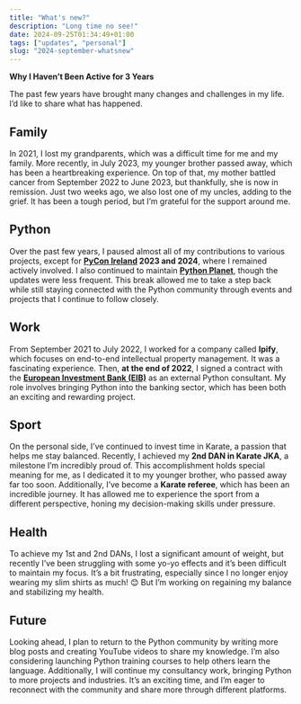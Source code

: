 ```yaml
---
title: "What's new?"
description: "Long time no see!"
date: 2024-09-25T01:34:49+01:00
tags: ["updates", "personal"]
slug: "2024-september-whatsnew"
---
```


**Why I Haven’t Been Active for 3 Years**

The past few years have brought many changes and challenges in my life. I’d like to share what has happened.

## Family

In 2021, I lost my grandparents, which was a difficult time for me and my family. More recently, in July 2023, my younger brother passed away, which has been a heartbreaking experience. On top of that, my mother battled cancer from September 2022 to June 2023, but thankfully, she is now in remission. Just two weeks ago, we also lost one of my uncles, adding to the grief. It has been a tough period, but I’m grateful for the support around me.

## Python

Over the past few years, I paused almost all of my contributions to various projects, except for **[PyCon Ireland](https://www.python.ie) 2023 and 2024**, where I remained actively involved. I also continued to maintain **[Python Planet](https://planet.python.org)**, though the updates were less frequent. This break allowed me to take a step back while still staying connected with the Python community through events and projects that I continue to follow closely.

## Work

From September 2021 to July 2022, I worked for a company called **Ipify**, which focuses on end-to-end intellectual property management. It was a fascinating experience. Then, **at the end of 2022**, I signed a contract with the **[European Investment Bank (EIB)](https://www.eib.org/en/)** as an external Python consultant. My role involves bringing Python into the banking sector, which has been both an exciting and rewarding project.

## Sport

On the personal side, I’ve continued to invest time in Karate, a passion that helps me stay balanced. Recently, I achieved my **2nd DAN in Karate JKA**, a milestone I’m incredibly proud of. This accomplishment holds special meaning for me, as I dedicated it to my younger brother, who passed away far too soon. Additionally, I’ve become a **Karate referee**, which has been an incredible journey. It has allowed me to experience the sport from a different perspective, honing my decision-making skills under pressure.

## Health

To achieve my 1st and 2nd DANs, I lost a significant amount of weight, but recently I’ve been struggling with some yo-yo effects and it’s been difficult to maintain my focus. It’s a bit frustrating, especially since I no longer enjoy wearing my slim shirts as much! 😊 But I’m working on regaining my balance and stabilizing my health.

## Future

Looking ahead, I plan to return to the Python community by writing more blog posts and creating YouTube videos to share my knowledge. I’m also considering launching Python training courses to help others learn the language. Additionally, I will continue my consultancy work, bringing Python to more projects and industries. It’s an exciting time, and I’m eager to reconnect with the community and share more through different platforms.